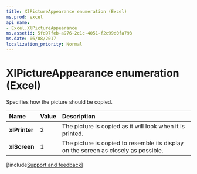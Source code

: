 ```yaml
---
title: XlPictureAppearance enumeration (Excel)
ms.prod: excel
api_name:
- Excel.XlPictureAppearance
ms.assetid: 5fd97feb-a976-2c1c-4051-f2c99d0fa793
ms.date: 06/08/2017
localization_priority: Normal
---
```



# XlPictureAppearance enumeration (Excel)

Specifies how the picture should be copied.



|Name|Value|Description|
|:-----|:-----|:-----|
| **xlPrinter**|2|The picture is copied as it will look when it is printed.|
| **xlScreen**|1|The picture is copied to resemble its display on the screen as closely as possible.|

[!include[Support and feedback](~/includes/feedback-boilerplate.md)]
